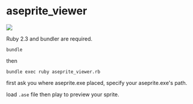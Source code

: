 # aseprite_viewer

![](http://aotak.me/files/aseprite_viewer.png)

Ruby 2.3 and bundler are required.

    bundle

then

    bundle exec ruby aseprite_viewer.rb

first ask you where aseprite.exe placed, specify your aseprite.exe's path.

load `.ase` file then play to preview your sprite.
